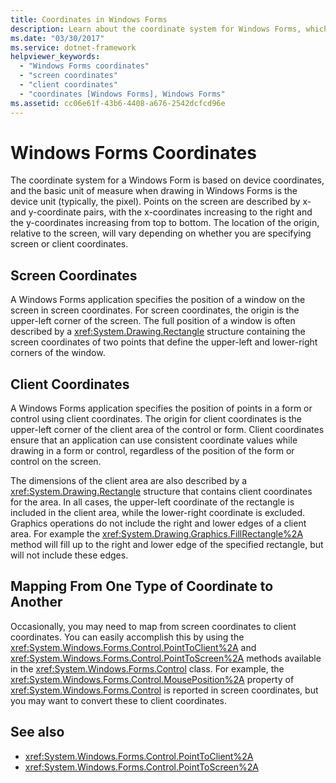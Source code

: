 ```yaml
---
title: Coordinates in Windows Forms
description: Learn about the coordinate system for Windows Forms, which is based on device coordinates and drawing in pixel units.
ms.date: "03/30/2017"
ms.service: dotnet-framework
helpviewer_keywords: 
  - "Windows Forms coordinates"
  - "screen coordinates"
  - "client coordinates"
  - "coordinates [Windows Forms], Windows Forms"
ms.assetid: cc06e61f-43b6-4408-a676-2542dcfcd96e
---
```

# Windows Forms Coordinates

The coordinate system for a Windows Form is based on device coordinates, and the basic unit of measure when drawing in Windows Forms is the device unit (typically, the pixel). Points on the screen are described by x- and y-coordinate pairs, with the x-coordinates increasing to the right and the y-coordinates increasing from top to bottom. The location of the origin, relative to the screen, will vary depending on whether you are specifying screen or client coordinates.  
  
## Screen Coordinates  

A Windows Forms application specifies the position of a window on the screen in screen coordinates. For screen coordinates, the origin is the upper-left corner of the screen. The full position of a window is often described by a <xref:System.Drawing.Rectangle> structure containing the screen coordinates of two points that define the upper-left and lower-right corners of the window.  
  
## Client Coordinates  

A Windows Forms application specifies the position of points in a form or control using client coordinates. The origin for client coordinates is the upper-left corner of the client area of the control or form. Client coordinates ensure that an application can use consistent coordinate values while drawing in a form or control, regardless of the position of the form or control on the screen.  
  
The dimensions of the client area are also described by a <xref:System.Drawing.Rectangle> structure that contains client coordinates for the area. In all cases, the upper-left coordinate of the rectangle is included in the client area, while the lower-right coordinate is excluded. Graphics operations do not include the right and lower edges of a client area. For example the <xref:System.Drawing.Graphics.FillRectangle%2A> method will fill up to the right and lower edge of the specified rectangle, but will not include these edges.  
  
## Mapping From One Type of Coordinate to Another  

Occasionally, you may need to map from screen coordinates to client coordinates. You can easily accomplish this by using the <xref:System.Windows.Forms.Control.PointToClient%2A> and <xref:System.Windows.Forms.Control.PointToScreen%2A> methods available in the <xref:System.Windows.Forms.Control> class. For example, the <xref:System.Windows.Forms.Control.MousePosition%2A> property of <xref:System.Windows.Forms.Control> is reported in screen coordinates, but you may want to convert these to client coordinates.  
  
## See also

- <xref:System.Windows.Forms.Control.PointToClient%2A>
- <xref:System.Windows.Forms.Control.PointToScreen%2A>
